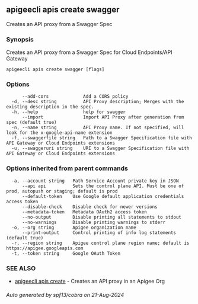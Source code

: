 ## apigeecli apis create swagger

Creates an API proxy from a Swagger Spec

### Synopsis

Creates an API proxy from a Swagger Spec for Cloud Endpoints/API Gateway

```
apigeecli apis create swagger [flags]
```

### Options

```
      --add-cors             Add a CORS policy
  -d, --desc string          API Proxy description; Merges with the existing description in the spec.
  -h, --help                 help for swagger
      --import               Import API Proxy after generation from spec (default true)
  -n, --name string          API Proxy name. If not specified, will look for the x-google-api-name extension
  -f, --swaggerfile string   Path to a Swagger Specification file with API Gateway or Cloud Endpoints extensions
  -u, --swaggeruri string    URI to a Swagger Specification file with API Gateway or Cloud Endpoints extensions
```

### Options inherited from parent commands

```
  -a, --account string   Path Service Account private key in JSON
      --api api          Sets the control plane API. Must be one of prod, autopush or staging; default is prod
      --default-token    Use Google default application credentials access token
      --disable-check    Disable check for newer versions
      --metadata-token   Metadata OAuth2 access token
      --no-output        Disable printing all statements to stdout
      --no-warnings      Disable printing warnings to stderr
  -o, --org string       Apigee organization name
      --print-output     Control printing of info log statements (default true)
  -r, --region string    Apigee control plane region name; default is https://apigee.googleapis.com
  -t, --token string     Google OAuth Token
```

### SEE ALSO

* [apigeecli apis create](apigeecli_apis_create.md)	 - Creates an API proxy in an Apigee Org

###### Auto generated by spf13/cobra on 21-Aug-2024
